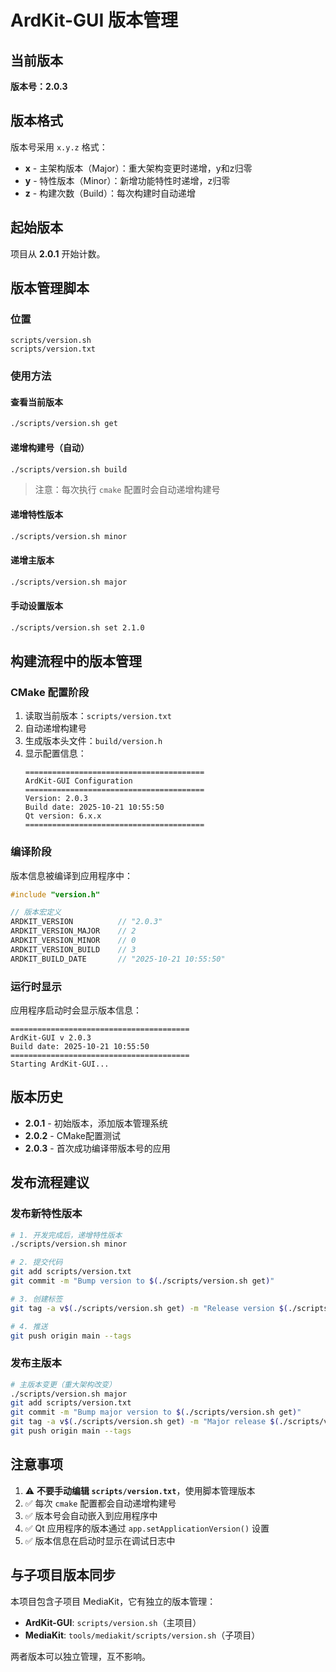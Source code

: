 # ArdKit-GUI 版本管理

## 当前版本

**版本号：2.0.3**

## 版本格式

版本号采用 `x.y.z` 格式：

- **x** - 主架构版本（Major）：重大架构变更时递增，y和z归零
- **y** - 特性版本（Minor）：新增功能特性时递增，z归零
- **z** - 构建次数（Build）：每次构建时自动递增

## 起始版本

项目从 **2.0.1** 开始计数。

## 版本管理脚本

### 位置
```
scripts/version.sh
scripts/version.txt
```

### 使用方法

#### 查看当前版本
```bash
./scripts/version.sh get
```

#### 递增构建号（自动）
```bash
./scripts/version.sh build
```
> 注意：每次执行 `cmake` 配置时会自动递增构建号

#### 递增特性版本
```bash
./scripts/version.sh minor
```

#### 递增主版本
```bash
./scripts/version.sh major
```

#### 手动设置版本
```bash
./scripts/version.sh set 2.1.0
```

## 构建流程中的版本管理

### CMake 配置阶段

1. 读取当前版本：`scripts/version.txt`
2. 自动递增构建号
3. 生成版本头文件：`build/version.h`
4. 显示配置信息：
   ```
   ========================================
   ArdKit-GUI Configuration
   ========================================
   Version: 2.0.3
   Build date: 2025-10-21 10:55:50
   Qt version: 6.x.x
   ========================================
   ```

### 编译阶段

版本信息被编译到应用程序中：

```cpp
#include "version.h"

// 版本宏定义
ARDKIT_VERSION          // "2.0.3"
ARDKIT_VERSION_MAJOR    // 2
ARDKIT_VERSION_MINOR    // 0
ARDKIT_VERSION_BUILD    // 3
ARDKIT_BUILD_DATE       // "2025-10-21 10:55:50"
```

### 运行时显示

应用程序启动时会显示版本信息：

```
========================================
ArdKit-GUI v 2.0.3
Build date: 2025-10-21 10:55:50
========================================
Starting ArdKit-GUI...
```

## 版本历史

- **2.0.1** - 初始版本，添加版本管理系统
- **2.0.2** - CMake配置测试
- **2.0.3** - 首次成功编译带版本号的应用

## 发布流程建议

### 发布新特性版本

```bash
# 1. 开发完成后，递增特性版本
./scripts/version.sh minor

# 2. 提交代码
git add scripts/version.txt
git commit -m "Bump version to $(./scripts/version.sh get)"

# 3. 创建标签
git tag -a v$(./scripts/version.sh get) -m "Release version $(./scripts/version.sh get)"

# 4. 推送
git push origin main --tags
```

### 发布主版本

```bash
# 主版本变更（重大架构改变）
./scripts/version.sh major
git add scripts/version.txt
git commit -m "Bump major version to $(./scripts/version.sh get)"
git tag -a v$(./scripts/version.sh get) -m "Major release $(./scripts/version.sh get)"
git push origin main --tags
```

## 注意事项

1. ⚠️ **不要手动编辑 `scripts/version.txt`**，使用脚本管理版本
2. ✅ 每次 `cmake` 配置都会自动递增构建号
3. ✅ 版本号会自动嵌入到应用程序中
4. ✅ Qt 应用程序的版本通过 `app.setApplicationVersion()` 设置
5. ✅ 版本信息在启动时显示在调试日志中

## 与子项目版本同步

本项目包含子项目 MediaKit，它有独立的版本管理：

- **ArdKit-GUI**: `scripts/version.sh`（主项目）
- **MediaKit**: `tools/mediakit/scripts/version.sh`（子项目）

两者版本可以独立管理，互不影响。
